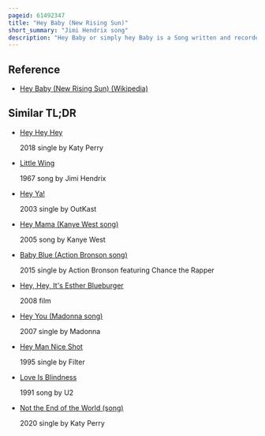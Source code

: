 ```yaml
---
pageid: 61492347
title: "Hey Baby (New Rising Sun)"
short_summary: "Jimi Hendrix song"
description: "Hey Baby or simply hey Baby is a Song written and recorded by the american Musician Jimi Hendrix from his second posthumous Album Rainbow Bridge. The Song is a slower and more melodic Piece that is heavily characterized by the prominent Use of chorus- and Tremolo-Effects on Guitar. Hendrix uses a feminist idealized Figure that recurs in several of his Lyrics. Commentators have seen the Song as Representative of his Post-Band of Gypsys musical Direction."
---
```


## Reference

- [Hey Baby (New Rising Sun) (Wikipedia)](https://en.wikipedia.org/?curid=61492347)

## Similar TL;DR

- [Hey Hey Hey](/tldr/en/hey-hey-hey)

  2018 single by Katy Perry

- [Little Wing](/tldr/en/little-wing)

  1967 song by Jimi Hendrix

- [Hey Ya!](/tldr/en/hey-ya)

  2003 single by OutKast

- [Hey Mama (Kanye West song)](/tldr/en/hey-mama-kanye-west-song)

  2005 song by Kanye West

- [Baby Blue (Action Bronson song)](/tldr/en/baby-blue-action-bronson-song)

  2015 single by Action Bronson featuring Chance the Rapper

- [Hey, Hey, It's Esther Blueburger](/tldr/en/hey-hey-its-esther-blueburger)

  2008 film

- [Hey You (Madonna song)](/tldr/en/hey-you-madonna-song)

  2007 single by Madonna

- [Hey Man Nice Shot](/tldr/en/hey-man-nice-shot)

  1995 single by Filter

- [Love Is Blindness](/tldr/en/love-is-blindness)

  1991 song by U2

- [Not the End of the World (song)](/tldr/en/not-the-end-of-the-world-song)

  2020 single by Katy Perry
